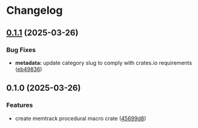 # Changelog

## [0.1.1](https://github.com/akhileshsharma99/memtrack/compare/v0.1.0...v0.1.1) (2025-03-26)


### Bug Fixes

* **metadata:** update category slug to comply with crates.io requirements ([eb49836](https://github.com/akhileshsharma99/memtrack/commit/eb49836ce1e27c222d5d88ed4535407cfdb5551c))

## 0.1.0 (2025-03-26)


### Features

* create memtrack procedural macro crate ([45699d8](https://github.com/akhileshsharma99/memtrack/commit/45699d8f44f9c8733b3da271b81c9c70eff5b5ca))
